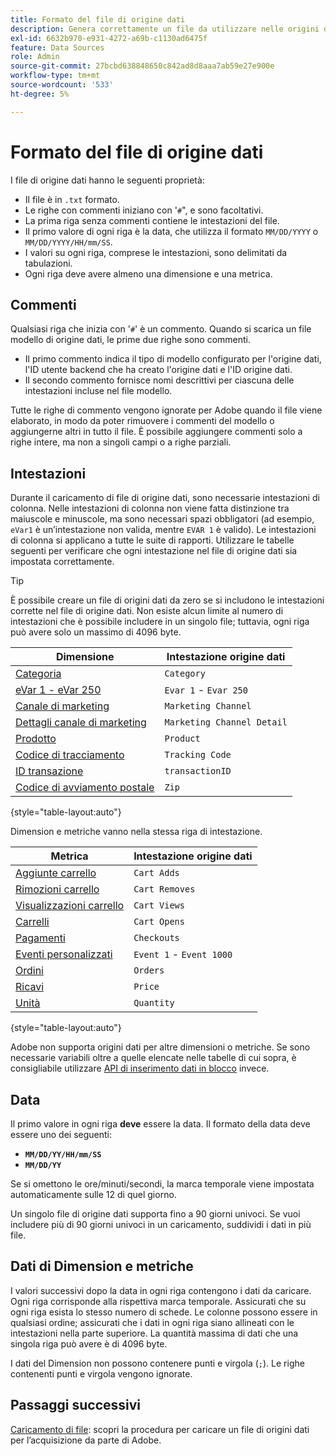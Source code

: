 ```yaml
---
title: Formato del file di origine dati
description: Genera correttamente un file da utilizzare nelle origini dati.
exl-id: 6632b970-e931-4272-a69b-c1130ad6475f
feature: Data Sources
role: Admin
source-git-commit: 27bcbd638848650c842ad8d8aaa7ab59e27e900e
workflow-type: tm+mt
source-wordcount: '533'
ht-degree: 5%

---
```


# Formato del file di origine dati

I file di origine dati hanno le seguenti proprietà:

* Il file è in `.txt` formato.
* Le righe con commenti iniziano con &#39;`#`&quot;, e sono facoltativi.
* La prima riga senza commenti contiene le intestazioni del file.
* Il primo valore di ogni riga è la data, che utilizza il formato `MM/DD/YYYY` o `MM/DD/YYYY/HH/mm/SS`.
* I valori su ogni riga, comprese le intestazioni, sono delimitati da tabulazioni.
* Ogni riga deve avere almeno una dimensione e una metrica.

## Commenti

Qualsiasi riga che inizia con &#39;`#`&#39; è un commento. Quando si scarica un file modello di origine dati, le prime due righe sono commenti.

* Il primo commento indica il tipo di modello configurato per l&#39;origine dati, l&#39;ID utente backend che ha creato l&#39;origine dati e l&#39;ID origine dati.
* Il secondo commento fornisce nomi descrittivi per ciascuna delle intestazioni incluse nel file modello.

Tutte le righe di commento vengono ignorate per Adobe quando il file viene elaborato, in modo da poter rimuovere i commenti del modello o aggiungerne altri in tutto il file. È possibile aggiungere commenti solo a righe intere, ma non a singoli campi o a righe parziali.

## Intestazioni

Durante il caricamento di file di origine dati, sono necessarie intestazioni di colonna. Nelle intestazioni di colonna non viene fatta distinzione tra maiuscole e minuscole, ma sono necessari spazi obbligatori (ad esempio, `eVar1` è un’intestazione non valida, mentre `EVAR 1` è valido). Le intestazioni di colonna si applicano a tutte le suite di rapporti. Utilizzare le tabelle seguenti per verificare che ogni intestazione nel file di origine dati sia impostata correttamente.

>[!TIP]
>
>È possibile creare un file di origini dati da zero se si includono le intestazioni corrette nel file di origine dati. Non esiste alcun limite al numero di intestazioni che è possibile includere in un singolo file; tuttavia, ogni riga può avere solo un massimo di 4096 byte.

| Dimensione | Intestazione origine dati |
| --- | --- |
| [Categoria](/help/components/dimensions/category.md) | `Category` |
| [eVar 1 - eVar 250](/help/components/dimensions/evar.md) | `Evar 1` - `Evar 250` |
| [Canale di marketing](/help/components/dimensions/marketing-channel.md) | `Marketing Channel` |
| [Dettagli canale di marketing](/help/components/dimensions/marketing-detail.md) | `Marketing Channel Detail` |
| [Prodotto](/help/components/dimensions/product.md) | `Product` |
| [Codice di tracciamento](/help/components/dimensions/tracking-code.md) | `Tracking Code` |
| [ID transazione](/help/implement/vars/page-vars/transactionid.md) | `transactionID` |
| [Codice di avviamento postale](/help/components/dimensions/zip-code.md) | `Zip` |

{style="table-layout:auto"}

Dimension e metriche vanno nella stessa riga di intestazione.

| Metrica | Intestazione origine dati |
| --- | --- |
| [Aggiunte carrello](/help/components/metrics/cart-additions.md) | `Cart Adds` |
| [Rimozioni carrello](/help/components/metrics/cart-removals.md) | `Cart Removes` |
| [Visualizzazioni carrello](/help/components/metrics/cart-views.md) | `Cart Views` |
| [Carrelli](/help/components/metrics/carts.md) | `Cart Opens` |
| [Pagamenti](/help/components/metrics/checkouts.md) | `Checkouts` |
| [Eventi personalizzati](/help/components/metrics/custom-events.md) | `Event 1` - `Event 1000` |
| [Ordini](/help/components/metrics/orders.md) | `Orders` |
| [Ricavi](/help/components/metrics/revenue.md) | `Price` |
| [Unità](/help/components/metrics/units.md) | `Quantity` |

{style="table-layout:auto"}

Adobe non supporta origini dati per altre dimensioni o metriche. Se sono necessarie variabili oltre a quelle elencate nelle tabelle di cui sopra, è consigliabile utilizzare [API di inserimento dati in blocco](https://developer.adobe.com/analytics-apis/docs/2.0/guides/endpoints/bulk-data-insertion/) invece.

## Data

Il primo valore in ogni riga **deve** essere la data. Il formato della data deve essere uno dei seguenti:

* **`MM/DD/YY/HH/mm/SS`**
* **`MM/DD/YY`**

Se si omettono le ore/minuti/secondi, la marca temporale viene impostata automaticamente sulle 12 di quel giorno.

Un singolo file di origine dati supporta fino a 90 giorni univoci. Se vuoi includere più di 90 giorni univoci in un caricamento, suddividi i dati in più file.

## Dati di Dimension e metriche

I valori successivi dopo la data in ogni riga contengono i dati da caricare. Ogni riga corrisponde alla rispettiva marca temporale. Assicurati che su ogni riga esista lo stesso numero di schede. Le colonne possono essere in qualsiasi ordine; assicurati che i dati in ogni riga siano allineati con le intestazioni nella parte superiore. La quantità massima di dati che una singola riga può avere è di 4096 byte.

I dati del Dimension non possono contenere punti e virgola (`;`). Le righe contenenti punti e virgola vengono ignorate.

## Passaggi successivi

[Caricamento di file](file-upload.md): scopri la procedura per caricare un file di origini dati per l’acquisizione da parte di Adobe.
